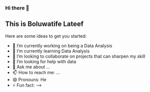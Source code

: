 ###  Hi there 👋

## This is Boluwatife Lateef

Here are some ideas to get you started:

- 🔭 I’m currently working on being a Data Analysis
- 🌱 I’m currently learning Data Analysis
- 👯 I’m looking to collaborate on projects that can sharpen my skill
- 🤔 I’m looking for help with data
- 💬 Ask me about ...
- 📫 How to reach me: ...
- 😄 Pronouns: He
- ⚡ Fun fact: 
-->
